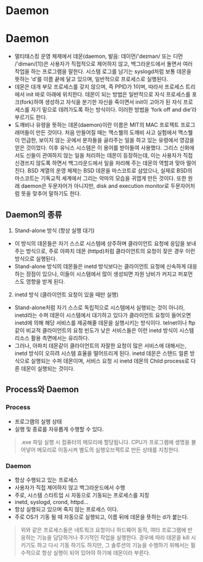 # Daemon
# Daemon
- 멀티태스킹 운영 체제에서 데몬(daemon, 발음: 데이먼/'deɪmən/ 또는 디먼 /'dimən/[1])은 사용자가 직접적으로 제어하지 않고, 백그라운드에서 돌면서 여러 작업을 하는 프로그램을 말한다. 시스템 로그를 남기는 syslogd처럼 보통 데몬을 뜻하는 ‘d’를 이름 끝에 달고 있으며, 일반적으로 프로세스로 실행된다.
- 데몬은 대개 부모 프로세스를 갖지 않으며, 즉 PPID가 1이며, 따라서 프로세스 트리에서 init 바로 아래에 위치한다. 데몬이 되는 방법은 일반적으로 자식 프로세스를 포크(fork)하여 생성하고 자식을 분기한 자신을 죽이면서 init이 고아가 된 자식 프로세스를 자기 밑으로 데려가도록 하는 방식이다. 이러한 방법을 ‘fork off and die’라 부르기도 한다.
- 도깨비나 유령을 뜻하는 데몬(daemon)이란 이름은 MIT의 MAC 프로젝트 프로그래머들이 만든 것이다. 처음 만들어질 때는 맥스웰의 도깨비 사고 실험에서 맥스웰이 언급한, 보이지 않는 곳에서 분자들을 골라주는 일을 하고 있는 유령에서 영감을 얻은 것이었다. 이후 유닉스 시스템은 이 용어를 받아들여 사용했다. 그리스 신화에서도 신들이 관여하지 않는 일을 처리하는 데몬이 등장하는데, 이는 사용자가 직접 신경쓰지 않도록 하면서 백그라운드에서 일을 처리해 주는 데몬의 역할과 맞아 떨어진다. BSD 계열의 운영 체제는 BSD 데몬을 마스코트로 삼았으나, 실제로 BSD의 마스코트는 기독교적 세계에서 그리는 악마의 모습을 귀엽게 만든 것이다. 또한 원래 daemon은 두문자어가 아니지만, disk and execution monitor로 두문자어처럼 뜻을 맞추어 말하기도 한다.
## Daemon의 종류
1. Stand-alone 방식 (항상 실행 대기)
  - 이 방식의 데몬들은 자기 스스로 시스템에 상주하며 클라이언트 요청에 응답을 보내주는 방식으로, 주로 아파치 데몬 (httpd)처럼 클라이언트의 요청이 잦은 경우 이런 방식으로 실행된다.
  - Stand-alone 방식의 데몬들은 inetd 방식보다는 클라이언트 요청에 신속하게 대응하는 장점이 있으나, 이들이 시스템에서 많이 생성되면 자원 낭비가 커지고 퍼포먼스도 영향을 받게 된다.

2. inetd 방식 (클라이언트 요청이 있을 때만 실행)
  - Stand-alone처럼 자기 스스로 독립적으로 시스템에서 실행되는 것이 아니라, inetd라는 수퍼 데몬이 시스템에서 대기하고 있다가 클라이언트 요청이 들어오면 inetd에 의해 해당 서비스를 제공해줄 데몬을 실행시키는 방식이다. telnet이나 ftp같이 비교적 클라이언트의 요청 빈도가 낮은 서비스들은 이런 inetd 방식이 시스템 리소스 활용 측면에서는 유리하다.
  - 그러나, 아파치 데몬같이 클라이언트의 자잘한 요청이 많은 서비스에 대해서는, inetd 방식이 오히려 시스템 효율을 떨어뜨리게 된다. inetd 데몬은 스탠드 얼론 방식으로 실행되는 수퍼 데몬이며, 서비스 요청 시 inetd 데몬의 Child process로 다른 데몬이 실행되는 것이다.
## Process와 Daemon
### Process
- 프로그램의 실행 상태
- 실행 및 종료를 자유롭게 수행할 수 있다.
> .exe 파일 실행 시 컴퓨터의 메모리에 할당됩니다. CPU가 프로그램에 생명을 불어넣어 메모리로 이동시켜 별도의 실행오브젝트로 만든 상태를 지칭한다.

### Daemon
- 항상 수행되고 있는 프로세스
- 사용자가 직접 제어하지 않고 백그라운드에서 수행
- 주로, 시스템 스타트업 시 자동으로 기동되는 프로세스를 지칭
- inetd, syslogd, crond, httpd...
- 항상 실행되고 있으며 죽지 않는 프로세스 이다.
- 주로 OS가 기동 될 때 자동으로 실행되고, 이름 뒤에 데몬을 뜻하는 d가 붙는다.
> 위와 같은 프로세스들은 네트워크 요청이나 하드웨어 동작, 여타 프로그램에 반응하는 기능을 담당하거나 주기적인 작업을 실행한다.
> 경우에 따라 데몬을 kill 시키기도 하고 다시 기동 하기도 하지만, 그 솔루션의 기능을 수행하기 위해서는 필수적으로 항상 실행이 되어 있어야 하기에 데몬이라 부른다.

